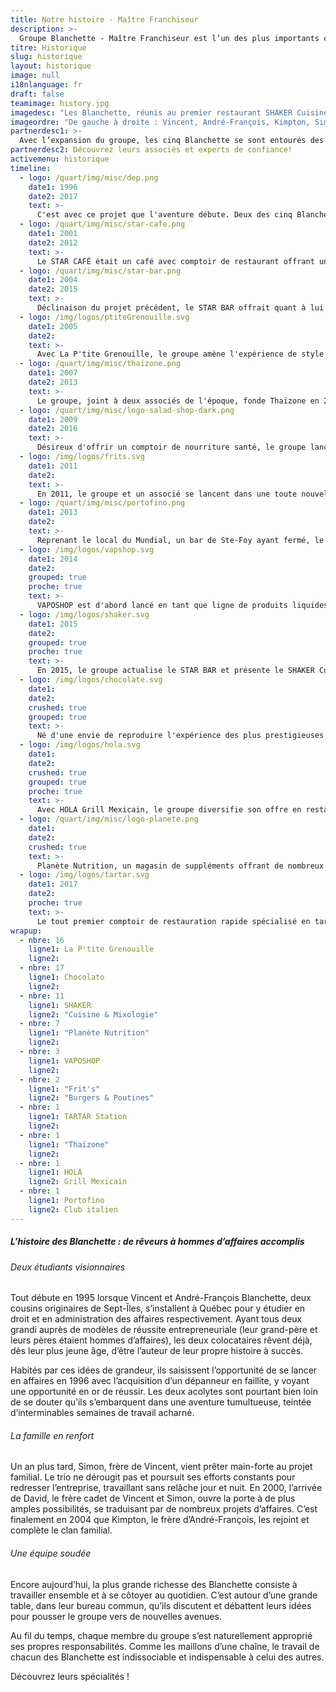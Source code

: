 ```yaml
---
title: Notre histoire - Maître Franchiseur
description: >-
  Groupe Blanchette - Maître Franchiseur est l’un des plus importants courtiers en franchises. Acheter une franchise tel que le Shaker, Chocolato et plus encore!
titre: Historique
slug: historique
layout: historique
image: null
i18nlanguage: fr
draft: false
teamimage: history.jpg
imagedesc: "Les Blanchette, réunis au premier restaurant SHAKER Cuisine & Mixologie ; un projet marquant le début d'une ère nouvelle. C'est dans leur bureau adjacent à ce restaurant qu'ils se rencontrent chaque jour et travaillent ensemble pour faire avancer leurs projets communs."
imageordre: "De gauche à droite : Vincent, André-François, Kimpton, Simon et David"
partnerdesc1: >-
  Avec l’expansion du groupe, les cinq Blanchette se sont entourés des meilleurs dans l’atteinte de leurs objectifs.
partnerdesc2: Découvrez leurs associés et experts de confiance!
activemenu: historique
timeline:
  - logo: /quart/img/misc/dep.png
    date1: 1996
    date2: 2017
    text: >-
      C'est avec ce projet que l'aventure débute. Deux des cinq Blanchette achètent un dépanneur en faillite et sont graduellement joints par d'autres membres de leur famille. En 2017, le groupe décide de revendre l'établissement pour se concentrer sur ses autres bannières.
  - logo: /quart/img/misc/star-cafe.png
    date1: 2001
    date2: 2012
    text: >-
      Le STAR CAFÉ était un café avec comptoir de restaurant offrant un menu de style casse-croûte. En 2012, le groupe décida de revendre pour se concentrer à d'autres projets d'envergure.
  - logo: /quart/img/misc/star-bar.png
    date1: 2004
    date2: 2015
    text: >-
      Déclinaison du projet précédent, le STAR BAR offrait quant à lui une expérience de style restaurant-bar. Quelques années plus tard, le groupe y ajoute le STAR CLUB proposant une piste de danse propice aux soirées rythmées de tous genres. En 2015, le STAR BAR laisse place à un nouveau concept avant-gardiste.
  - logo: /img/logos/ptiteGrenouille.svg
    date1: 2005
    date2:
    text: >-
      Avec La P'tite Grenouille, le groupe amène l'expérience de style chansonnier à un plus large public. Les amateurs de party s'y retrouvent encore aujourd'hui dans leurs 16 succursales pour y chanter à tue-tête de bons vieux hits.
  - logo: /quart/img/misc/thaizone.png
    date1: 2007
    date2: 2013
    text: >-
      Le groupe, joint à deux associés de l'époque, fonde Thaïzone en 2007, l'une des plus grosses chaînes de restauration rapide thaïlandaise. En 2013, un géant de la restauration détenant son plus proche concurrent les approche pour faire l'acquisition de la chaîne, craignant la compétition. Le groupe accepte l'alléchante transaction, mais reste propriétaire du premier restaurant de La Pyramide, toujours en activité aujourd'hui.  
  - logo: /quart/img/misc/logo-salad-shop-dark.png
    date1: 2009
    date2: 2016
    text: >-
      Désireux d'offrir un comptoir de nourriture santé, le groupe lance SaladShop en 2009. La bannière est vendue en 2016 pour donner la chance au groupe de concentrer ses efforts sur d'autres projets. 
  - logo: /img/logos/frits.svg
    date1: 2011
    date2:
    text: >-
      En 2011, le groupe et un associé se lancent dans une toute nouvelle aventure avec le Frit's Burgers & Poutines. Son premier restaurant de La Pyramide à Ste-Foy laisse place à un second en 2017 à Beauport, lequel sera suivi de plusieurs ouvertures dans les prochaines années.  
  - logo: /quart/img/misc/portofino.png
    date1: 2013
    date2:
    text: >-
      Reprenant le local du Mundial, un bar de Ste-Foy ayant fermé, le Portofino Club Italien ouvre ses portes en 2013. Déclinaison du concept original du Portofino se trouvant dans le Vieux-Québec, celui de Ste-Foy propose une ambiance feutrée, un décor glamour et une cuisine d'inspiration italienne des plus savoureuses.  
  - logo: /img/logos/vapshop.svg
    date1: 2014
    date2:
    grouped: true
    proche: true
    text: >-
      VAPOSHOP est d'abord lancé en tant que ligne de produits liquides pour cigarettes électroniques. Rapidement, la bannière complète son offre avec l'ouverture de 3 succursales.
  - logo: /img/logos/shaker.svg
    date1: 2015
    date2:
    grouped: true
    proche: true
    text: >-
      En 2015, le groupe actualise le STAR BAR et présente le SHAKER Cuisine & Mixologie, offrant tartares, cocktails et burgers gourmets, en plus des nombreuses promotions. Avec son expansion rapide et son succès fulgurant, la bannière, dénombrant maintenant 11 succursales, est désormais la seule chaîne de restaurants-bars spécialisée en la matière.   
  - logo: /img/logos/chocolate.svg
    date1: 
    date2:
    crushed: true
    grouped: true
    text: >-
      Né d'une envie de reproduire l'expérience des plus prestigieuses chocolateries italiennes, le premier bar à chocolat & crème glacée Chocolato ouvre ses portes à Ste-Foy ; un travail du groupe et d'un de ses associés. Le concept se répand rapidement à travers la province avec ses 17 succursales.   
  - logo: /img/logos/hola.svg
    date1: 
    date2:
    crushed: true
    grouped: true
    proche: true
    text: >-
      Avec HOLA Grill Mexicain, le groupe diversifie son offre en restauration rapide en offrant un comptoir avec une cuisine fraîche et sur mesure. Situé dans La Pyramide à Ste-Foy, HOLA Grill Mexicain attire autant les amateurs de nourriture mexicain que les adeptes de repas santé.   
  - logo: /quart/img/misc/logo-planete.png
    date1: 
    date2:
    crushed: true
    text: >-
      Planète Nutrition, un magasin de suppléments offrant de nombreux produits complémentaires, est lancé par le groupe et un associé en 2015. Avec maintenant 7 succursales et un site Internet transactionnel, Planète Nutrition et se positionne déjà comme l'un des plus gros joueurs dans son domaine.  
  - logo: /img/logos/tartar.svg
    date1: 2017
    date2:
    proche: true
    text: >-
      Le tout premier comptoir de restauration rapide spécialisé en tartares, tatakis et poke bols ouvre ses portes à La Pyramide à Ste-Foy. Suscitant un grand engouement des amateurs de cuisine santé et savoureuse, TARTAR Station prévoit deux autres ouvertures dans les prochains mois. 
wrapup:
  - nbre: 16
    ligne1: La P'tite Grenouille
    ligne2: 
  - nbre: 17
    ligne1: Chocolato
    ligne2:
  - nbre: 11
    ligne1: SHAKER
    ligne2: "Cuisine & Mixologie"
  - nbre: 7
    ligne1: "Planète Nutrition"
    ligne2: 
  - nbre: 3
    ligne1: VAPOSHOP
    ligne2:
  - nbre: 2
    ligne1: "Frit's"
    ligne2: "Burgers & Poutines"
  - nbre: 1
    ligne1: TARTAR Station
    ligne2:
  - nbre: 1
    ligne1: "Thaïzone"
    ligne2:
  - nbre: 1
    ligne1: HOLA
    ligne2: Grill Mexicain
  - nbre: 1
    ligne1: Portofino
    ligne2: Club italien
---
```


##### L’histoire des Blanchette : de rêveurs à hommes d’affaires accomplis

###### Deux étudiants visionnaires 

Tout débute en 1995 lorsque Vincent et André-François Blanchette, deux cousins originaires de Sept-Îles, s’installent à Québec pour y étudier en droit et en administration des affaires respectivement. Ayant tous deux grandi auprès de modèles de réussite entrepreneuriale (leur grand-père et leurs pères étaient hommes d’affaires), les deux colocataires rêvent déjà, dès leur plus jeune âge, d’être l’auteur de leur propre histoire à succès.

Habités par ces idées de grandeur, ils saisissent l’opportunité de se lancer en affaires en 1996 avec l’acquisition d’un dépanneur en faillite, y voyant une opportunité en or de réussir. Les deux acolytes sont pourtant bien loin de se douter qu’ils s’embarquent dans une aventure tumultueuse, teintée d’interminables semaines de travail acharné. 

###### La famille en renfort 

Un an plus tard, Simon, frère de Vincent, vient prêter main-forte au projet familial. Le trio ne dérougit pas et poursuit ses efforts constants pour redresser l’entreprise, travaillant sans relâche jour et nuit. En 2000, l’arrivée de David, le frère cadet de Vincent et Simon, ouvre la porte à de plus amples possibilités, se traduisant par de nombreux projets d’affaires. C’est finalement en 2004 que Kimpton, le frère d’André-François, les rejoint et complète le clan familial.

###### Une équipe soudée 

Encore aujourd’hui, la plus grande richesse des Blanchette consiste à travailler ensemble et à se côtoyer au quotidien. C’est autour d’une grande table, dans leur bureau commun, qu’ils discutent et débattent leurs idées pour pousser le groupe vers de nouvelles avenues. 

Au fil du temps, chaque membre du groupe s’est naturellement approprié ses propres responsabilités. Comme les maillons d’une chaîne, le travail de chacun des Blanchette est indissociable et indispensable à celui des autres.  

Découvrez leurs spécialités !  
